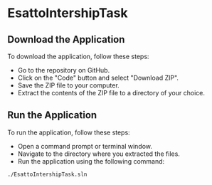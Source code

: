 # EsattoIntershipTask


## Download the Application

To download the application, follow these steps:

- Go to the repository on GitHub.
- Click on the "Code" button and select "Download ZIP".
- Save the ZIP file to your computer.
- Extract the contents of the ZIP file to a directory of your choice.

## Run the Application

To run the application, follow these steps:

- Open a command prompt or terminal window.
- Navigate to the directory where you extracted the files.
- Run the application using the following command:

```
./EsattoIntershipTask.sln
```

